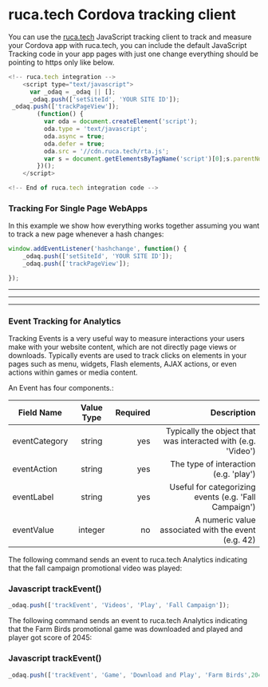 # ruca.tech Cordova tracking client
You can use the [ruca.tech](ruca.tech) JavaScript tracking client to track  and measure your Cordova app with ruca.tech, you can include the default JavaScript Tracking code in your app pages with just one change everything should be pointing to https only like below.


```js
<!-- ruca.tech integration -->
    <script type="text/javascript">
      var _odaq = _odaq || [];
      _odaq.push(['setSiteId', 'YOUR SITE ID']);
 _odaq.push(['trackPageView']);
        (function() {
          var oda = document.createElement('script');
          oda.type = 'text/javascript';
          oda.async = true;
          oda.defer = true;
		  oda.src = '//cdn.ruca.tech/rta.js';
          var s = document.getElementsByTagName('script')[0];s.parentNode.insertBefore(oda, s);
        })();
    </script>

<!-- End of ruca.tech integration code -->
```


### Tracking For Single Page WebApps
In this example we show how everything works together assuming you want to track a new page whenever a hash changes:

```js
window.addEventListener('hashchange', function() {
    _odaq.push(['setSiteId', 'YOUR SITE ID']);
    _odaq.push(['trackPageView']);

});
```
***
***
***


### Event Tracking for Analytics
Tracking Events is a very useful way to measure interactions your users make with your website content, which are not directly page views or downloads. Typically events are used to track clicks on elements in your pages such as menu, widgets, Flash elements, AJAX actions, or even actions within games or media content.

An Event has four components.:


|  Field Name                | Value Type           | Required | Description  |
| -------------        |:-------------: | ---------:   |---------:   |
| eventCategory   | string        | yes |Typically the object that was interacted with (e.g. 'Video')|
| eventAction   | string        | yes |The type of interaction (e.g. 'play')|
| eventLabel   | string        | yes |Useful for categorizing events (e.g. 'Fall Campaign')|
| eventValue   | integer        | no |A numeric value associated with the event (e.g. 42)|

The following command sends an event to ruca.tech Analytics indicating that the fall campaign promotional video was played:

### Javascript trackEvent()
```js
_odaq.push(['trackEvent', 'Videos', 'Play', 'Fall Campaign']);
```


The following command sends an event to ruca.tech Analytics indicating that the Farm Birds promotional game was downloaded and played and player got score of 2045:

### Javascript trackEvent()
```js
_odaq.push(['trackEvent', 'Game', 'Download and Play', 'Farm Birds',2045]);
```
